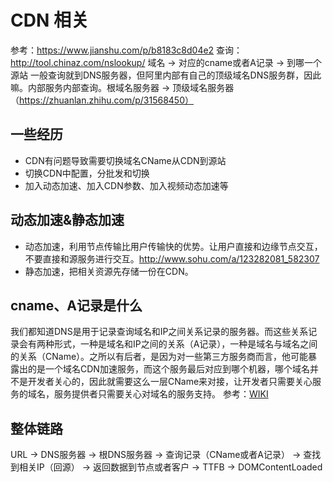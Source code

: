 # CDN 相关
参考：https://www.jianshu.com/p/b8183c8d04e2
查询：http://tool.chinaz.com/nslookup/
域名 -> 对应的cname或者A记录 -> 到哪一个源站
一般查询就到DNS服务器，但阿里内部有自己的顶级域名DNS服务群，因此嘛。内部服务内部查询。根域名服务器 -> 顶级域名服务器（https://zhuanlan.zhihu.com/p/31568450）

## 一些经历
- CDN有问题导致需要切换域名CName从CDN到源站
- 切换CDN中配置，分批发和切换
- 加入动态加速、加入CDN参数、加入视频动态加速等

## 动态加速&静态加速
- 动态加速，利用节点传输比用户传输快的优势。让用户直接和边缘节点交互，不要直接和源服务进行交互。http://www.sohu.com/a/123282081_582307
- 静态加速，把相关资源先存储一份在CDN。

## cname、A记录是什么
我们都知道DNS是用于记录查询域名和IP之间关系记录的服务器。而这些关系记录会有两种形式，一种是域名和IP之间的关系（A记录），一种是域名与域名之间的关系（CName）。之所以有后者，是因为对一些第三方服务商而言，他可能暴露出的是一个域名CDN加速服务，而这个服务最后对应到哪个机器，哪个域名并不是开发者关心的，因此就需要这么一层CName来对接，让开发者只需要关心服务的域名，服务提供者只需要关心对域名的服务支持。
参考：[WIKI](https://en.wikipedia.org/wiki/CNAME_record)

## 整体链路
URL -> DNS服务器 -> 根DNS服务器 -> 查询记录（CName或者A记录） -> 查找到相关IP（回源） -> 返回数据到节点或者客户 -> TTFB -> DOMContentLoaded